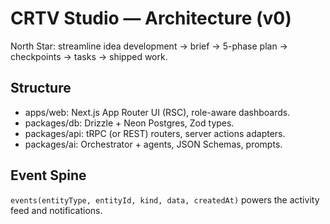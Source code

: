 # CRTV Studio — Architecture (v0)
North Star: streamline idea development → brief → 5-phase plan → checkpoints → tasks → shipped work.

## Structure
- apps/web: Next.js App Router UI (RSC), role-aware dashboards.
- packages/db: Drizzle + Neon Postgres, Zod types.
- packages/api: tRPC (or REST) routers, server actions adapters.
- packages/ai: Orchestrator + agents, JSON Schemas, prompts.

## Event Spine
`events(entityType, entityId, kind, data, createdAt)` powers the activity feed and notifications.
